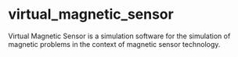 # virtual_magnetic_sensor
Virtual Magnetic Sensor is a simulation software for the simulation of magnetic problems in the context of magnetic sensor technology.
